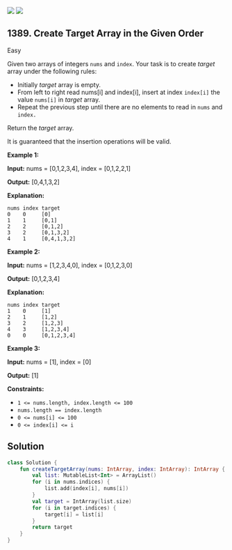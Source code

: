 [![](https://img.shields.io/github/stars/javadev/LeetCode-in-Kotlin?label=Stars&style=flat-square)](https://github.com/javadev/LeetCode-in-Kotlin)
[![](https://img.shields.io/github/forks/javadev/LeetCode-in-Kotlin?label=Fork%20me%20on%20GitHub%20&style=flat-square)](https://github.com/javadev/LeetCode-in-Kotlin/fork)

## 1389\. Create Target Array in the Given Order

Easy

Given two arrays of integers `nums` and `index`. Your task is to create _target_ array under the following rules:

*   Initially _target_ array is empty.
*   From left to right read nums[i] and index[i], insert at index `index[i]` the value `nums[i]` in _target_ array.
*   Repeat the previous step until there are no elements to read in `nums` and `index.`

Return the _target_ array.

It is guaranteed that the insertion operations will be valid.

**Example 1:**

**Input:** nums = [0,1,2,3,4], index = [0,1,2,2,1]

**Output:** [0,4,1,3,2]

**Explanation:**

    nums index target
    0    0     [0]
    1    1     [0,1]
    2    2     [0,1,2]
    3    2     [0,1,3,2]
    4    1     [0,4,1,3,2] 

**Example 2:**

**Input:** nums = [1,2,3,4,0], index = [0,1,2,3,0]

**Output:** [0,1,2,3,4]

**Explanation:**

    nums index target
    1    0     [1]
    2    1     [1,2]
    3    2     [1,2,3]
    4    3     [1,2,3,4]
    0    0     [0,1,2,3,4] 

**Example 3:**

**Input:** nums = [1], index = [0]

**Output:** [1]

**Constraints:**

*   `1 <= nums.length, index.length <= 100`
*   `nums.length == index.length`
*   `0 <= nums[i] <= 100`
*   `0 <= index[i] <= i`

## Solution

```kotlin
class Solution {
    fun createTargetArray(nums: IntArray, index: IntArray): IntArray {
        val list: MutableList<Int> = ArrayList()
        for (i in nums.indices) {
            list.add(index[i], nums[i])
        }
        val target = IntArray(list.size)
        for (i in target.indices) {
            target[i] = list[i]
        }
        return target
    }
}
```